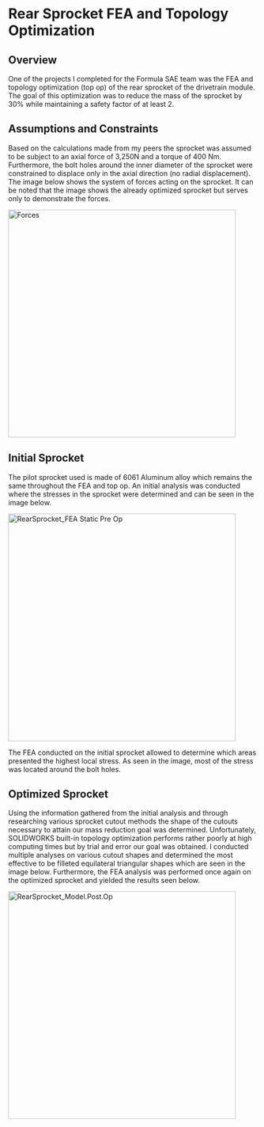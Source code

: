# Rear Sprocket FEA and Topology Optimization
## Overview
One of the projects I completed for the Formula SAE team was the FEA and topology optimization (top op) of 
the rear sprocket of the drivetrain module. The goal of this optimization was to reduce the mass of the sprocket by 30%
while maintaining a safety factor of at least 2.

## Assumptions and Constraints
Based on the calculations made from my peers the sprocket was assumed to be subject to an axial force of 3,250N 
and a torque of 400 Nm. Furthermore, the bolt holes around the inner diameter of the sprocket were constrained
to displace only in the axial direction (no radial displacement). The image below shows the system of forces acting
on the sprocket. It can be noted that the image shows the already optimized sprocket but serves only to demonstrate the forces.

<img width="460" alt="Forces" src="https://github.com/user-attachments/assets/9b1f6a29-af35-406b-84d3-de0d420ab5e7" />


## Initial Sprocket
The pilot sprocket used is made of 6061 Aluminum alloy which remains the same throughout the FEA and top op.
An initial analysis was conducted where the stresses in the sprocket were determined and can be seen in the image below.

<img width="460" alt="RearSprocket_FEA Static Pre Op" src="https://github.com/user-attachments/assets/556d47da-ca2f-4284-afa2-88dcd55c2d86" />

The FEA conducted on the initial sprocket allowed to determine which areas presented the highest local stress.
As seen in the image, most of the stress was located around the bolt holes. 

## Optimized Sprocket
Using the information gathered from the initial analysis and through researching various sprocket cutout methods 
the shape of the cutouts necessary to attain our mass reduction goal was determined. Unfortunately,
SOLIDWORKS built-in topology optimization performs rather poorly at high computing times but by trial and error
our goal was obtained. I conducted multiple analyses on various cutout shapes and determined the most effective to be filleted
equilateral triangular shapes which are seen in the image below. Furthermore, the FEA analysis was performed once again on the 
optimized sprocket and yielded the results seen below.

<img width="460" alt="RearSprocket_Model.Post.Op" src="https://github.com/user-attachments/assets/0aceb232-d5ee-4b51-aafa-0e227cbf6e96" />



